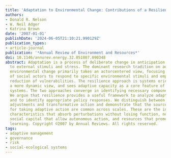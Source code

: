 ```yaml
---
title: 'Adaptation to Environmental Change: Contributions of a Resilience Framework'
authors:
- Donald R. Nelson
- W. Neil Adger
- Katrina Brown
date: '2007-01-01'
publishDate: '2024-06-05T21:10:21.990129Z'
publication_types:
- article-journal
publication: '*Annual Review of Environment and Resources*'
doi: 10.1146/annurev.energy.32.051807.090348
abstract: Adaptation is a process of deliberate change in anticipation of or in reaction
  to external stimuli and stress. The dominant research tradition on adaptation to
  environmental change primarily takes an actorcentered view, focusing on the agency
  of social actors to respond to specific environmental stimuli and emphasizing the
  reduction of vulnerabilities. The resilience approach is systems orientated, takes
  a more dynamic view, and sees adaptive capacity as a core feature of resilient social-ecological
  systems. The two approaches converge in identifying necessary components of adaptation.
  We argue that resilience provides a useful framework to analyze adaptation processes
  and to identify appropriate policy responses. We distinguish between incremental
  adjustments and transformative action and demonstrate that the sources of resilience
  for taking adaptive action are common across scales. These are the inherent system
  characteristics that absorb perturbations without losing function, networks and
  social capital that allow autonomous action, and resources that promote institutional
  learning. Copyright ©2007 by Annual Reviews. All rights reserved.
tags:
- adaptive management
- governance
- risk
- social-ecological systems
---
```

